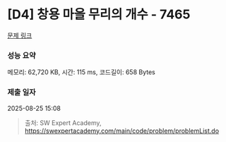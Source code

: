 # [D4] 창용 마을 무리의 개수 - 7465 

[문제 링크](https://swexpertacademy.com/main/code/problem/problemDetail.do?contestProbId=AWngfZVa9XwDFAQU) 

### 성능 요약

메모리: 62,720 KB, 시간: 115 ms, 코드길이: 658 Bytes

### 제출 일자

2025-08-25 15:08



> 출처: SW Expert Academy, https://swexpertacademy.com/main/code/problem/problemList.do